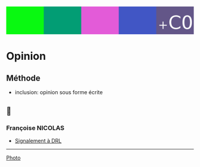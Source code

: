 ![img](../_aux/freespeech_Commons.png)

<!--
![img](../_aux/jaccuse_Commons.png)
-->

# Opinion

## Méthode

* inclusion: opinion sous forme écrite

## 📁

### <a id="nicolas"></a>Françoise NICOLAS
* [Signalement à DRL](./nicolas-drl.md)
<!--
* [Jeux d'apparences](./nicolas-japp.md)
-->

---
<!--
[Photo](./cewiki-attrib.md#jaccuse)
-->

[Photo](./cewiki-attrib.md#freespeech)
